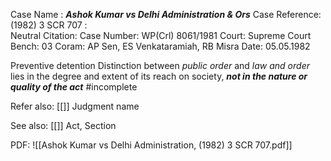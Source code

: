 Case Name : ***Ashok Kumar vs Delhi Administration & Ors***
Case Reference: (1982) 3 SCR 707 :  
Neutral Citation:
Case Number: WP(Crl) 8061/1981
Court: Supreme Court
Bench: 03
Coram: AP Sen, ES Venkataramiah, RB Misra
Date: 05.05.1982

Preventive detention
Distinction between *public order* and *law and order* lies in the degree and extent of its reach on society, ***not in the nature or quality of the act*** #incomplete 

Refer also:
[[]]
Judgment name

See also:
[[]] 
Act, Section

PDF:
![[Ashok Kumar vs Delhi Administration, (1982) 3 SCR 707.pdf]]